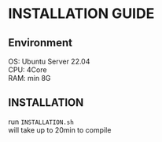 # INSTALLATION GUIDE

## Environment
OS: Ubuntu Server 22.04 <br>
CPU: 4Core <br>
RAM: min 8G

## INSTALLATION
run `INSTALLATION.sh ` <br>
will take up to 20min to compile

